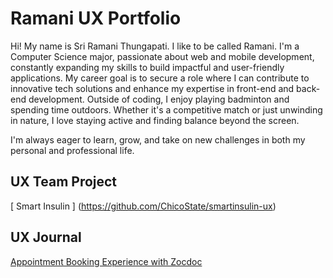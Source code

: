 # Ramani UX Portfolio
Hi! My name is Sri Ramani Thungapati. I like to be called Ramani. I'm a Computer Science major, passionate about web and mobile development, constantly expanding my skills to build impactful and user-friendly applications. My career goal is to secure a role where I can contribute to innovative tech solutions and enhance my expertise in front-end and back-end development.
Outside of coding, I enjoy playing badminton and spending time outdoors. Whether it's a competitive match or just unwinding in nature, I love staying active and finding balance beyond the screen.

I'm always eager to learn, grow, and take on new challenges in both my personal and professional life.

## UX Team Project

[ Smart Insulin ] (https://github.com/ChicoState/smartinsulin-ux)

## UX Journal

[Appointment Booking Experience with Zocdoc ](journal/)
